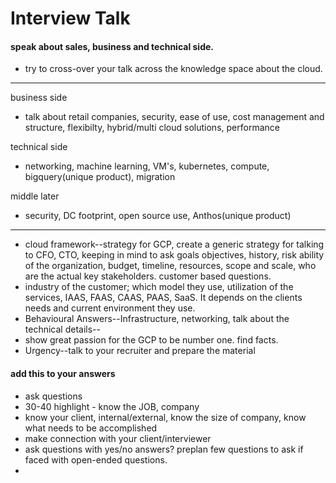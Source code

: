 # Interview Talk

#### speak about sales, business and technical side.

- try to cross-over your talk across the knowledge space about the cloud.

---

business side
- talk about retail companies, security, ease of use, cost management and structure, flexibilty, hybrid/multi cloud solutions, performance

technical side
- networking, machine learning, VM's, kubernetes, compute, bigquery(unique product), migration

middle later
- security, DC footprint, open source use, Anthos(unique product)

---

- cloud framework--strategy for GCP, create a generic strategy for talking to CFO, CTO, keeping in mind to ask goals objectives, history, risk ability of the organization, budget, timeline, resources, scope and scale, who are the actual key stakeholders. customer based questions.
- industry of the customer; which model they use, utilization of the services, IAAS, FAAS, CAAS, PAAS, SaaS. It depends on the clients needs and current environment they use.
- Behavioural Answers--Infrastructure, networking, talk about the technical details--
- show great passion for the GCP to be number one. find facts.
- Urgency--talk to your recruiter and prepare the material


#### add this to your answers

- ask questions
- 30-40 highlight - know the JOB, company
- know your client, internal/external, know the size of company, know what needs to be accomplished
- make connection with your client/interviewer
- ask questions with yes/no answers? preplan few questions to ask if faced with open-ended questions.
- 


